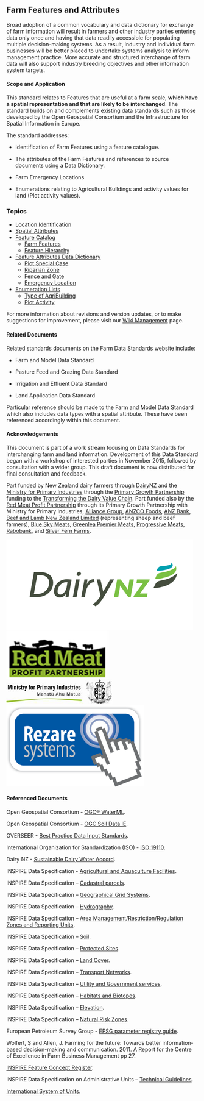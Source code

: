 ## Farm Features and Attributes

Broad adoption of a common vocabulary and data dictionary for exchange of farm information will result in farmers and other industry parties entering data only once and having that data readily accessible for populating multiple decision-making systems. As a result, industry and individual farm businesses will be better placed to undertake systems analysis to inform management practice. More accurate and structured interchange of farm data will also support industry breeding objectives and other information system targets.

#### Scope and Application

This standard relates to Features that are useful at a farm scale, **which have a spatial representation and that are likely to be interchanged**. The standard builds on and complements existing data standards such as those developed by the Open Geospatial Consortium and the Infrastructure for Spatial Information in Europe.

The standard addresses:

* Identification of Farm Features using a feature catalogue.

* The attributes of the Farm Features and references to source documents using a Data Dictionary.

* Farm Emergency Locations

* Enumerations relating to Agricultural Buildings and activity values for land (Plot activity values).

### Topics

* [Location Identification](docs/FFA_Location-Identification_&_Spatial-Attributes.md#Location-Identification)
* [Spatial Attributes](docs/FFA_Location-Identification_&_Spatial-Attributes.md#Spatial-Attributes)
* [Feature Catalog](docs/FFA_Feature-Catalogue.md)
  * [Farm Features](docs/FFA_Feature-Catalogue.md#Farm-Features)
  * [Feature Hierarchy](docs/FFA_Feature-Catalogue.md#Feature-Hierarchy)
* [Feature Attributes Data Dictionary](docs/FFA_Feature-Attributes-Data-Dictionary.md)
  * [Plot Special Case](docs/FFA_Feature-Attributes-Data-Dictionary.md#Plot-Special-Case-Attributes)
  * [Riparian Zone](docs/FFA_Feature-Attributes-Data-Dictionary.md#Riparian-Zone-Attributes)
  * [Fence and Gate](docs/FFA_Feature-Attributes-Data-Dictionary.md#Fence-and-Gate-Attributes)
  * [Emergency Location](docs/FFA_Feature-Attributes-Data-Dictionary.md#Emergency-Location-Attributes)
* [Enumeration Lists](docs/FFA_Enumeration-Lists.md)
  * [Type of AgriBuilding](docs/FFA_Enumeration-Lists.md#Type-of-AgriBuilding-Value-Enumeration-List)
  * [Plot Activity](docs/FFA_Enumeration-Lists.md#Plot-Activity-Value-Enumeration-List)

For more information about revisions and version updates, or to make suggestions for improvement, please visit our [Wiki Management](docs/FFADS_Wiki-Management.md) page.


#### Related Documents

Related standards documents on the Farm Data Standards website include:

* Farm and Model Data Standard

* Pasture Feed and Grazing Data Standard

* Irrigation and Effluent Data Standard 

* Land Application Data Standard 

Particular reference should be made to the Farm and Model Data Standard which also includes data types with a spatial attribute. These have been referenced accordingly within this document.

#### Acknowledgements

This document is part of a work stream focusing on Data Standards for interchanging farm and land information. Development of this Data Standard began with a workshop of interested parties in November 2015, followed by consultation with a wider group. This draft document is now distributed for final consultation and feedback. 

Part funded by New Zealand dairy farmers through [DairyNZ](https://www.dairynz.co.nz/) and the [Ministry for Primary Industries](https://www.mpi.govt.nz/) through the [Primary Growth Partnership](https://www.mpi.govt.nz/funding-and-programmes/sustainable-food-and-fibre-futures/primary-growth-partnership/) funding to the [Transforming the Dairy Value Chain](https://www.mpi.govt.nz/funding-and-programmes/sustainable-food-and-fibre-futures/primary-growth-partnership/completed-pgp-programmes/transforming-the-dairy-value-chain/). Part funded also by the [Red Meat Profit Partnership](https://www.rmpp.co.nz/) through its Primary Growth Partnership with Ministry for Primary Industries, [Alliance Group](https://www.alliance.co.nz/), [ANZCO Foods](https://anzcofoods.com/), [ANZ Bank](https://www.anz.com), [Beef and Lamb New Zealand Limited](https://beeflambnz.com/) (representing sheep and beef farmers), [Blue Sky Meats](https://bluesky.co.nz/), [Greenlea Premier Meats](https://www.greenlea.co.nz/), [Progressive Meats](https://www.progressivemeats.co.nz/), [Rabobank](rabobank.com), and [Silver Fern Farms](https://www.silverfernfarms.com/). 

![DairyNZLogo](https://github.com/Datalinker-Org/Farm-Data-Standards/blob/master/Images/DairyNZ.png)
![RMPPLogo](https://github.com/Datalinker-Org/Farm-Data-Standards/blob/master/Images/RMPP.png)
![MPILogo](https://github.com/Datalinker-Org/Farm-Data-Standards/blob/master/Images/MPI.png)
![RezareSystemsLogo](https://github.com/Datalinker-Org/Farm-Data-Standards/blob/master/Images/RezareSystems.png)

#### Referenced Documents 

Open Geospatial Consortium - [OGC® WaterML](http://www.opengeospatial.org/standards/waterml).

Open Geospatial Consortium - [OGC Soil Data IE](http://www.opengeospatial.org/projects/initiatives/soildataie).

OVERSEER - [Best Practice Data Input Standards](https://www.waikatoregion.govt.nz/assets/WRC/Council/Policy-and-Plans/HR/ReadProposedPlan/Overseer.pdf).

International Organization for Standardization (ISO) - [ISO 19110](https://www.iso.org/obp/ui/#iso:std:iso:19110:ed-1:v1:en).

Dairy NZ - [Sustainable Dairy Water Accord](http://www.dairynz.co.nz/media/3286407/sustainable-dairying-water-accord-2015.pdf).

INSPIRE  Data Specification - [Agricultural and Aquaculture Facilities](http://inspire.ec.europa.eu/documents/Data_Specifications/INSPIRE_DataSpecification_AF_v3.0.pdf).

INSPIRE Data Specification – [Cadastral parcels](http://inspire.ec.europa.eu/documents/Data_Specifications/INSPIRE_DataSpecification_CP_v3.1.pdf).

INSPIRE Data Specification – [Geographical Grid Systems](http://inspire.ec.europa.eu/documents/Data_Specifications/INSPIRE_DataSpecification_GG_v3.1.pdf).

INSPIRE Data Specification – [Hydrography](http://inspire.ec.europa.eu/documents/Data_Specifications/INSPIRE_DataSpecification_HY_v3.1.pdf).

INSPIRE Data Specification – [Area Management/Restriction/Regulation Zones and Reporting Units](http://inspire.ec.europa.eu/documents/Data_Specifications/INSPIRE_DataSpecification_AM_v3.0.pdf).

INSPIRE Data Specification – [Soil](http://inspire.ec.europa.eu/documents/Data_Specifications/INSPIRE_DataSpecification_SO_v3.0.pdf).

INSPIRE Data Specification – [Protected Sites](http://inspire.ec.europa.eu/documents/Data_Specifications/INSPIRE_DataSpecification_PS_v3.2.pdf).

INSPIRE Data Specification – [Land Cover](http://inspire.ec.europa.eu/documents/Data_Specifications/INSPIRE_DataSpecification_LC_v3.0.pdf).

INSPIRE Data Specification – [Transport Networks](https://inspire.ec.europa.eu/file/1723/download?token=0GOYYbMF).

INSPIRE Data Specification – [Utility and Government services](https://inspire.ec.europa.eu/file/1518/download?token=sGDcVnQQ).

INSPIRE Data Specification – [Habitats and Biotopes](https://inspire.ec.europa.eu/file/1524/download?token=an0ToVBS).

INSPIRE Data Specification – [Elevation](https://inspire.ec.europa.eu/file/1530/download?token=pq85sbLG).

INSPIRE Data Specification – [Natural Risk Zones](https://inspire.ec.europa.eu/file/1541/download?token=MK-3mZr-).

European Petroleum Survey Group - [EPSG parameter registry guide](http://www.iogp.org/pubs/373-07-3.pdf).

Wolfert, S and Allen, J. Farming for the future: Towards better information-based decision-making and communication. 2011. A Report for the Centre of Excellence in Farm Business Management pp 27.

[INSPIRE Feature Concept Register](http://inspire.ec.europa.eu/featureconcept).

INSPIRE Data Specification on Administrative Units – [Technical Guidelines](https://inspire.ec.europa.eu/file/1727/download?token=ay7GNn1e).

[International System of Units](https://en.wikipedia.org/wiki/International_System_of_Units).
